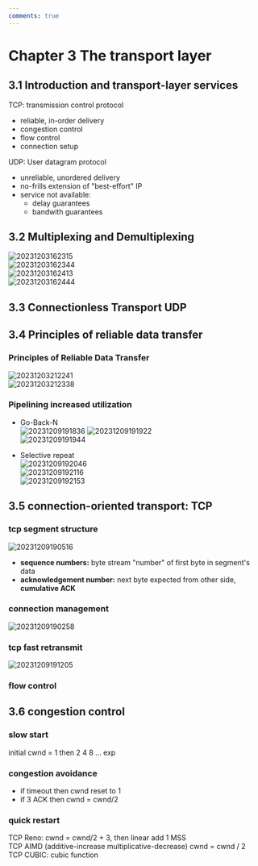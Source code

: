 ```yaml
---
comments: true
---
```


# Chapter 3 The transport layer
## 3.1 Introduction and transport-layer services  
TCP: transmission control protocol  

* reliable, in-order delivery
* congestion control  
* flow control
* connection setup  

UDP: User datagram protocol  

* unreliable, unordered delivery
* no-frills extension of "best-effort" IP
* service not available:  
    * delay guarantees
    * bandwith guarantees

## 3.2 Multiplexing and Demultiplexing
![20231203162315](https://s2.loli.net/2023/12/03/18CFrze9BGHWQ4q.png)  
![20231203162344](https://s2.loli.net/2023/12/03/cbr1qe9NJwtHW6X.png)  
![20231203162413](https://s2.loli.net/2023/12/03/jU9fFdZtqkxGAvo.png)  
![20231203162444](https://s2.loli.net/2023/12/03/cxi6TdpnmEaFtw9.png)  

## 3.3 Connectionless Transport UDP  
## 3.4 Principles of reliable data transfer  
### Principles of Reliable Data Transfer  
![20231203212241](https://s2.loli.net/2023/12/03/b8SLKUe9f4GzIwN.png)  
![20231203212338](https://s2.loli.net/2023/12/03/4k9FQTBtrAmSouy.png)  
### Pipelining increased utilization  
* Go-Back-N  
![20231209191836](https://s2.loli.net/2023/12/09/mcC9EangdtsDkoA.png)
![20231209191922](https://s2.loli.net/2023/12/09/TsD1HAFQPa3erYu.png)  
![20231209191944](https://s2.loli.net/2023/12/09/TI3PL4HMgA69v8u.png)

* Selective repeat  
![20231209192046](https://s2.loli.net/2023/12/09/RmOHteEl2LBbQgp.png)  
![20231209192116](https://s2.loli.net/2023/12/09/gGxDbWSaLfXecKm.png)  
![20231209192153](https://s2.loli.net/2023/12/09/fWE1oyQHVZDYeNl.png)  


## 3.5 connection-oriented transport: TCP
### tcp segment structure  
![20231209190516](https://s2.loli.net/2023/12/09/sbK7u1rqEToRvNQ.png)
* **sequence numbers:** byte stream "number" of first byte in segment's data  
* **acknowledgement number:** next byte expected from other side, **cumulative ACK**
### connection management 
![20231209190258](https://s2.loli.net/2023/12/09/tXuWTDkhGUEmcei.png)
### tcp fast retransmit  
![20231209191205](https://s2.loli.net/2023/12/09/DygLcYxlfCHG68W.png)  
### flow control  

## 3.6 congestion control  
### slow start  
initial cwnd = 1 then 2 4 8 ... exp  
### congestion avoidance  
* if timeout then cwnd reset to 1  
* if 3 ACK then cwnd = cwnd/2  

### quick restart  
TCP Reno: cwnd = cwnd/2 + 3, then linear add 1 MSS  
TCP AIMD (additive-increase multiplicative-decrease)  cwnd = cwnd / 2  
TCP CUBIC: cubic function  


